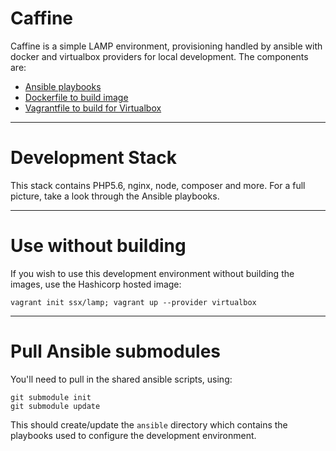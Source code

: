 # Caffine
Caffine is a simple LAMP environment, provisioning handled by ansible with docker 
and virtualbox providers for local development. The components are:
  
  - [Ansible playbooks](https://github.com/ssx/caffine-ansible)
  - [Dockerfile to build image](https://github.com/ssx/caffine-docker)
  - [Vagrantfile to build for Virtualbox](https://github.com/ssx/caffine-virtualbox)
        
---

# Development Stack
This stack contains PHP5.6, nginx, node, composer and more. For a full picture, 
take a look through the Ansible playbooks.

---

# Use without building
If you wish to use this development environment without building the images, use the 
Hashicorp hosted image:
 
    vagrant init ssx/lamp; vagrant up --provider virtualbox 
 
---

# Pull Ansible submodules
You'll need to pull in the shared ansible scripts, using:

    git submodule init
    git submodule update


This should create/update the `ansible` directory which contains the playbooks 
used to configure the development environment.

